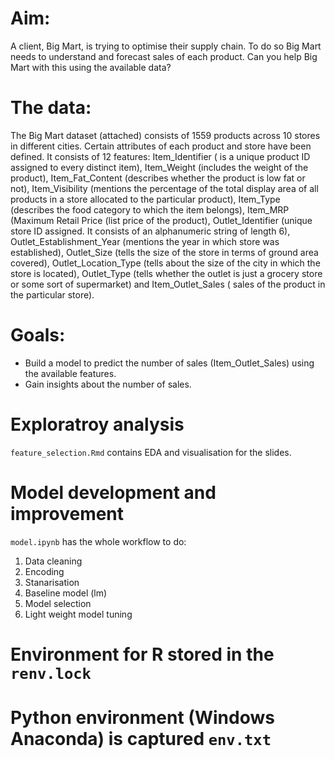 # Aim:
A client, Big Mart, is trying to optimise their supply chain. To do so Big Mart needs to understand and forecast sales of each product. Can you help Big Mart with this using the available data? 

# The data:
The Big Mart dataset (attached) consists of 1559 products across 10 stores in
different cities. Certain attributes of each product and store have been
defined. It consists of 12 features: Item_Identifier ( is a unique product ID
assigned to every distinct item), Item_Weight (includes the weight of the
product), Item_Fat_Content (describes whether the product is low fat or not),
Item_Visibility (mentions the percentage of the total display area of all
products in a store allocated to the particular product), Item_Type (describes
the food category to which the item belongs), Item_MRP (Maximum Retail Price
(list price of the product), Outlet_Identifier (unique store ID assigned. It
consists of an alphanumeric string of length 6), Outlet_Establishment_Year
(mentions the year in which store was established), Outlet_Size (tells the size
of the store in terms of ground area covered), Outlet_Location_Type (tells about
the size of the city in which the store is located), Outlet_Type (tells whether
the outlet is just a grocery store or some sort of supermarket) and
Item_Outlet_Sales ( sales of the product in the particular store).


# Goals:
-	Build a model to predict the number of sales (Item_Outlet_Sales) using the available features.
-	Gain insights about the number of sales.

# Exploratroy analysis 

`feature_selection.Rmd` contains EDA and visualisation for the slides. 

# Model development and improvement 

`model.ipynb` has the whole workflow to do:  
1. Data cleaning  
2. Encoding  
3. Stanarisation  
4. Baseline model (lm)  
5. Model selection  
6. Light weight model tuning   

# Environment for R stored in the `renv.lock` 

# Python environment (Windows Anaconda) is captured `env.txt`


